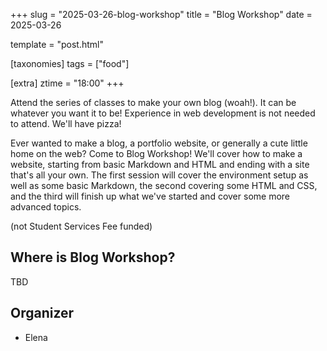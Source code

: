 +++
slug = "2025-03-26-blog-workshop"
title = "Blog Workshop"
date = 2025-03-26

template = "post.html"

[taxonomies]
tags = ["food"]

[extra]
ztime = "18:00"
+++

Attend the series of classes to make your own blog (woah!). It can be whatever you want it to be! Experience in web development is not needed to attend. We'll have pizza! 

<!-- more -->

Ever wanted to make a blog, a portfolio website, or generally a cute little home on the web? Come to Blog Workshop! We'll cover how to make a website, starting from basic Markdown and HTML and ending with a site that's all your own. The first session will cover the environment setup as well as some basic Markdown, the second covering some HTML and CSS, and the third will finish up what we've started and cover some more advanced topics.

(not Student Services Fee funded)

## Where is Blog Workshop?

TBD

## Organizer
* Elena

